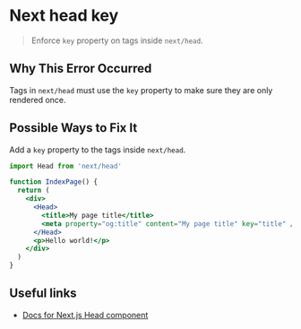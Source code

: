 # Next head key

> Enforce `key` property on tags inside `next/head`.

## Why This Error Occurred

Tags in `next/head` must use the `key` property to make sure they are only rendered once.

## Possible Ways to Fix It

Add a `key` property to the tags inside `next/head`.

```jsx
import Head from 'next/head'

function IndexPage() {
  return (
    <div>
      <Head>
        <title>My page title</title>
        <meta property="og:title" content="My page title" key="title" />
      </Head>
      <p>Hello world!</p>
    </div>
  )
}
```

## Useful links

- [Docs for Next.js Head component](https://nextjs.org/docs/api-reference/next/head)
